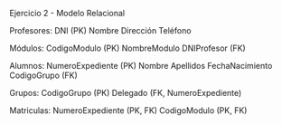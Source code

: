 Ejercicio 2 - Modelo Relacional

Profesores:
DNI (PK)
Nombre
Dirección
Teléfono

Módulos:
CodigoModulo (PK)
NombreModulo
DNIProfesor (FK)

Alumnos:
NumeroExpediente (PK)
Nombre
Apellidos
FechaNacimiento
CodigoGrupo (FK)

Grupos:
CodigoGrupo (PK)
Delegado (FK, NumeroExpediente)

Matriculas:
NumeroExpediente (PK, FK)
CodigoModulo (PK, FK)
